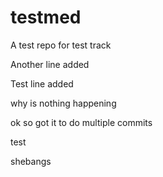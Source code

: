 # testmed
A test repo for test track

Another line added

Test line added

why is nothing happening

ok so got it to do multiple commits

test


shebangs
